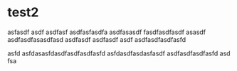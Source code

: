 # test2

asfasdf
asdf
asdfasf
asdfasfasdfa
asdfasasdf
fasdfasdfasdf
asasdf
asdfasdfasasdfasd
asdfasdf
asdfasdf
asdf
asdfasdfasdfasfd

asfd
asfdasasfdasdfasdfasdfasfd
asfdasdfasdasfasdf
asdfasdfasdfasfd
asd
fsa
